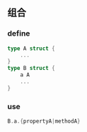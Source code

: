 ##  组合 

###   define
```go
type A struct {
	...
}
type B struct {
	a A
	...
}
```


###   use

```go
B.a.{propertyA|methodA}
```
